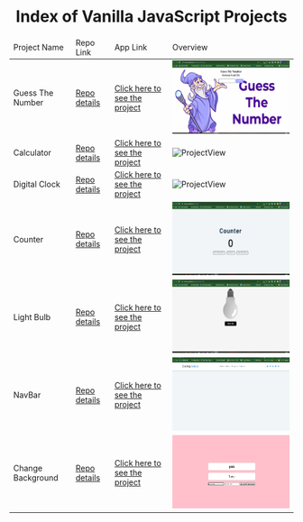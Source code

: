 <p align="center"> 
  
<h1 align="center">Index of Vanilla JavaScript Projects</h1>

</p>

<table>
    <thead>
        <tr>
            <td>Project Name</td>
            <td>Repo Link</td>
            <td>App Link</td>
            <td>Overview</td>
        </tr>
    </thead>
    <tbody> 
        <tr>
            <td>Guess The Number</td>
            <td><a href="https://github.com/nurkocar/Guess-My-Number" target="_blank">Repo details</a></td>
            <td><a href="https://nurkocar.github.io/Guess-My-Number/" target="_blank">Click here to see the project</a></td>
            <td><img style="width:500px;" src="./gifs/GuessTheNumber.gif
            " alt="ProjectView" height=130></td> 
        </tr>
        <tr>
            <td>Calculator</td>
            <td><a href="https://github.com/nurkocar/Calculator" target="_blank">Repo details</a></td>
            <td><a href="https://nurkocar.github.io/Calculator/" target="_blank">Click here to see the project</a></td>
            <td><img style="width:500px;" src="./gifs/Calculator.gif" alt="ProjectView" height=130></td> 
        </tr>
        <tr>
            <td>Digital Clock</td>
            <td><a href="https://github.com/nurkocar/Digital-Clock" target="_blank">Repo details</a></td>
            <td><a href="https://nurkocar.github.io/Digital-Clock/" target="_blank">Click here to see the project</a></td>
            <td><img style="width:500px;" src="./gifs/DigitalClock.gif" alt="ProjectView" height=130></td> 
        </tr>
        <tr>
            <td>Counter</td>
            <td><a href="https://github.com/nurkocar/Counter" target="_blank">Repo details</a></td>
            <td><a href="https://nurkocar.github.io/Counter/" target="_blank">Click here to see the project</a></td>
            <td><img style="width:500px;" src="./gifs/Counter.gif" alt="ProjectView" height=130></td> 
        </tr>
        <tr>
            <td>Light Bulb</td>
            <td><a href="https://github.com/nurkocar/Light-Bulb-On-Off" target="_blank">Repo details</a></td>
            <td><a href="https://nurkocar.github.io/Light-Bulb-On-Off/" target="_blank">Click here to see the project</a></td>
            <td><img style="width:500px;" src="./gifs/LightBulb.gif" alt="ProjectView" height=130></td> 
        </tr>
        <tr>
            <td>NavBar</td>
            <td><a href="https://github.com/nurkocar/NavBar" target="_blank">Repo details</a></td>
            <td><a href="https://nurkocar.github.io/NavBar/" target="_blank">Click here to see the project</a></td>
            <td><img style="width:500px;" src="./images/NavBar.PNG" alt="ProjectView" height=130></td> 
        </tr>
        <tr>
            <td>Change Background</td>
            <td><a href="https://github.com/nurkocar/Change-Background" target="_blank">Repo details</a></td>
            <td><a href="https://nurkocar.github.io/Change-Background/" target="_blank">Click here to see the project</a></td>
            <td><img style="width:500px;" src="./images/ChangeBackgroungColor.PNG" alt="ProjectView" height=130></td> 
        </tr>

</tbody>
</table>
